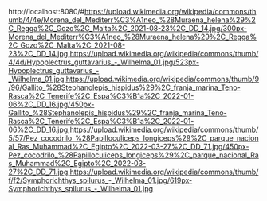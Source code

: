 http://localhost:8080/#https://upload.wikimedia.org/wikipedia/commons/thumb/4/4e/Morena_del_Mediterr%C3%A1neo_%28Muraena_helena%29%2C_Regga%2C_Gozo%2C_Malta%2C_2021-08-23%2C_DD_14.jpg/300px-Morena_del_Mediterr%C3%A1neo_%28Muraena_helena%29%2C_Regga%2C_Gozo%2C_Malta%2C_2021-08-23%2C_DD_14.jpg,https://upload.wikimedia.org/wikipedia/commons/thumb/4/4d/Hypoplectrus_guttavarius_-_Wilhelma_01.jpg/523px-Hypoplectrus_guttavarius_-_Wilhelma_01.jpg,https://upload.wikimedia.org/wikipedia/commons/thumb/9/96/Gallito_%28Stephanolepis_hispidus%29%2C_franja_marina_Teno-Rasca%2C_Tenerife%2C_Espa%C3%B1a%2C_2022-01-06%2C_DD_16.jpg/450px-Gallito_%28Stephanolepis_hispidus%29%2C_franja_marina_Teno-Rasca%2C_Tenerife%2C_Espa%C3%B1a%2C_2022-01-06%2C_DD_16.jpg,https://upload.wikimedia.org/wikipedia/commons/thumb/5/57/Pez_cocodrilo_%28Papilloculiceps_longiceps%29%2C_parque_nacional_Ras_Muhammad%2C_Egipto%2C_2022-03-27%2C_DD_71.jpg/450px-Pez_cocodrilo_%28Papilloculiceps_longiceps%29%2C_parque_nacional_Ras_Muhammad%2C_Egipto%2C_2022-03-27%2C_DD_71.jpg,https://upload.wikimedia.org/wikipedia/commons/thumb/f/f2/Symphorichthys_spilurus_-_Wilhelma_01.jpg/619px-Symphorichthys_spilurus_-_Wilhelma_01.jpg

